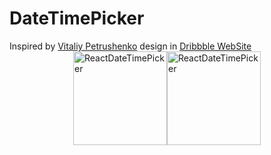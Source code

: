 # DateTimePicker
<div>
  Inspired by <a class="url hoverable shot-hoverable" rel="contact" href="https://dribbble.com/uicodesignn">Vitaliy Petrushenko</a> design in <a class="url hoverable shot-hoverable" rel="contact" href="https://dribbble.com/shots/1439965-Due-Date-and-Time-Picker">Dribbble WebSite</a>
  </div>
<div style="display:flex;flex-direction:row,width:100%;justify-content:center">
  <img alt="ReactDateTimePicker" height="150px" src="https://user-images.githubusercontent.com/20098648/76241893-f6722880-624a-11ea-9a80-eace8a4a27f0.png" />
  <img alt="ReactDateTimePicker" height="150px" src="https://cdn.dribbble.com/users/213804/screenshots/1439965/due-date_800x600.png" />
  </div>

